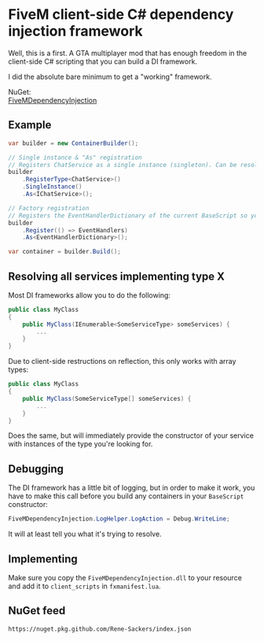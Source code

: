 # FiveM client-side C# dependency injection framework

Well, this is a first. A GTA multiplayer mod that has enough freedom in the client-side C# scripting that you can build a DI framework.

I did the absolute bare minimum to get a "working" framework.

NuGet:  
[FiveMDependencyInjection](https://www.nuget.org/packages/FiveMDependencyInjection/)

## Example

```csharp
var builder = new ContainerBuilder();

// Single instance & "As" registration
// Registers ChatService as a single instance (singleton). Can be resolved in constructors as ChatService or IChatService
builder
	.RegisterType<ChatService>()
	.SingleInstance()
	.As<IChatService>();

// Factory registration
// Registers the EventHandlerDictionary of the current BaseScript so you can access it elsewhere using DI
builder
	.Register(() => EventHandlers)
	.As<EventHandlerDictionary>();

var container = builder.Build();
```

## Resolving all services implementing type X

Most DI frameworks allow you to do the following:

```csharp
public class MyClass
{
	public MyClass(IEnumerable<SomeServiceType> someServices) {
		...
	}
}
```

Due to client-side restructions on reflection, this only works with array types:

```csharp
public class MyClass
{
	public MyClass(SomeServiceType[] someServices) {
		...
	}
}
```

Does the same, but will immediately provide the constructor of your service with instances of the type you're looking for.

## Debugging

The DI framework has a little bit of logging, but in order to make it work, you have to make this call before you build any containers in your `BaseScript` constructor:

```csharp
FiveMDependencyInjection.LogHelper.LogAction = Debug.WriteLine;
```

It will at least tell you what it's trying to resolve.

## Implementing

Make sure you copy the `FiveMDependencyInjection.dll` to your resource and add it to `client_scripts` in `fxmanifest.lua`.

## NuGet feed

```
https://nuget.pkg.github.com/Rene-Sackers/index.json
```